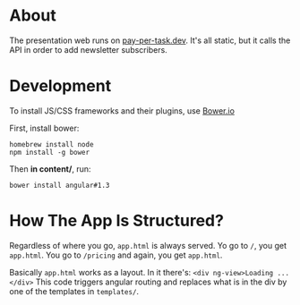 # About

The presentation web runs on [pay-per-task.dev](http://pay-per-task.dev). It's all static, but it calls the API in order to add newsletter subscribers.

# Development

To install JS/CSS frameworks and their plugins, use [Bower.io](http://bower.io)

First, install bower:

```
homebrew install node
npm install -g bower
```

Then **in content/**, run:

```
bower install angular#1.3
```

# How The App Is Structured?

Regardless of where you go, `app.html` is always served. Yo go to `/`, you get `app.html`. You go to `/pricing` and again, you get `app.html`.

Basically `app.html` works as a layout. In it there's: `<div ng-view>Loading ...</div>` This code triggers angular routing and replaces what is in the div by one of the templates in `templates/`.
